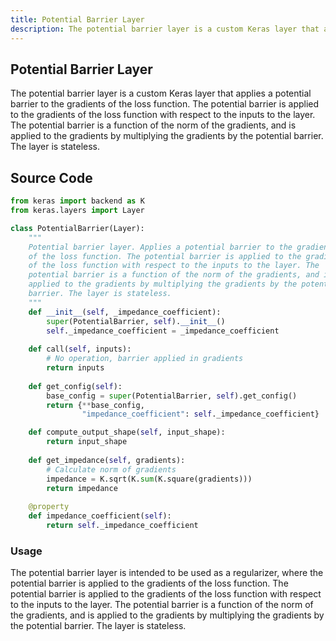 ```yaml
---
title: Potential Barrier Layer
description: The potential barrier layer is a custom Keras layer that applies a potential barrier to the gradients of the loss function. The potential barrier is a...
---
```

## Potential Barrier Layer

The potential barrier layer is a custom Keras layer that applies a potential barrier to the gradients of the loss function. The potential barrier is applied to the gradients of the loss function with respect to the inputs to the layer. The potential barrier is a function of the norm of the gradients, and is applied to the gradients by multiplying the gradients by the potential barrier. The layer is stateless.

## Source Code

```python
from keras import backend as K
from keras.layers import Layer

class PotentialBarrier(Layer):
    """ 
    Potential barrier layer. Applies a potential barrier to the gradients
    of the loss function. The potential barrier is applied to the gradients
    of the loss function with respect to the inputs to the layer. The
    potential barrier is a function of the norm of the gradients, and is
    applied to the gradients by multiplying the gradients by the potential
    barrier. The layer is stateless.
    """
    def __init__(self, _impedance_coefficient):
        super(PotentialBarrier, self).__init__()
        self._impedance_coefficient = _impedance_coefficient
    
    def call(self, inputs):
        # No operation, barrier applied in gradients   
        return inputs  
    
    def get_config(self):
        base_config = super(PotentialBarrier, self).get_config()
        return {**base_config, 
                "impedance_coefficient": self._impedance_coefficient}

    def compute_output_shape(self, input_shape):
        return input_shape
    
    def get_impedance(self, gradients):
        # Calculate norm of gradients
        impedance = K.sqrt(K.sum(K.square(gradients)))
        return impedance
    
    @property
    def impedance_coefficient(self):
        return self._impedance_coefficient
```

### Usage

The potential barrier layer is intended to be used as a regularizer, where the potential barrier is applied to the gradients of the loss function. The potential barrier is applied to the gradients of the loss function with respect to the inputs to the layer. The potential barrier is a function of the norm of the gradients, and is applied to the gradients by multiplying the gradients by the potential barrier. The layer is stateless.
